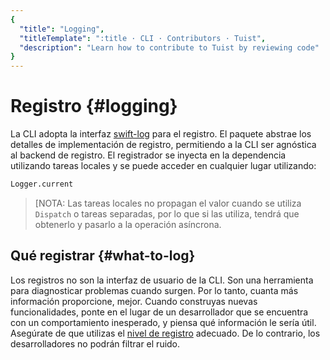 ```yaml
---
{
  "title": "Logging",
  "titleTemplate": ":title · CLI · Contributors · Tuist",
  "description": "Learn how to contribute to Tuist by reviewing code"
}
---
```

# Registro {#logging}

La CLI adopta la interfaz [swift-log](https://github.com/apple/swift-log) para
el registro. El paquete abstrae los detalles de implementación de registro,
permitiendo a la CLI ser agnóstica al backend de registro. El registrador se
inyecta en la dependencia utilizando tareas locales y se puede acceder en
cualquier lugar utilizando:

```bash
Logger.current
```

> [NOTA: Las tareas locales no propagan el valor cuando se utiliza `Dispatch` o
> tareas separadas, por lo que si las utiliza, tendrá que obtenerlo y pasarlo a
> la operación asíncrona.

## Qué registrar {#what-to-log}

Los registros no son la interfaz de usuario de la CLI. Son una herramienta para
diagnosticar problemas cuando surgen. Por lo tanto, cuanta más información
proporcione, mejor. Cuando construyas nuevas funcionalidades, ponte en el lugar
de un desarrollador que se encuentra con un comportamiento inesperado, y piensa
qué información le sería útil. Asegúrate de que utilizas el [nivel de
registro](https://www.swift.org/documentation/server/guides/libraries/log-levels.html)
adecuado. De lo contrario, los desarrolladores no podrán filtrar el ruido.

